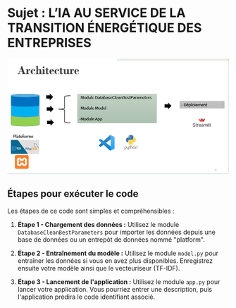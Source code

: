 # Sujet : L’IA AU SERVICE DE LA TRANSITION ÉNERGÉTIQUE DES ENTREPRISES


![alt text](image.png)


## Étapes pour exécuter le code

Les étapes de ce code sont simples et compréhensibles :

1. **Étape 1 - Chargement des données :** Utilisez le module `DatabaseCleanBestParameters` pour importer les données depuis une base de données ou un entrepôt de données nommé "platform".

2. **Étape 2 - Entraînement du modèle :** Utilisez le module `model.py` pour entraîner les données si vous en avez plus disponibles. Enregistrez ensuite votre modèle ainsi que le vecteuriseur (TF-IDF).

3. **Étape 3 - Lancement de l'application :** Utilisez le module `app.py` pour lancer votre application. Vous pourriez entrer une description, puis l'application prédira le code identifiant associé.
